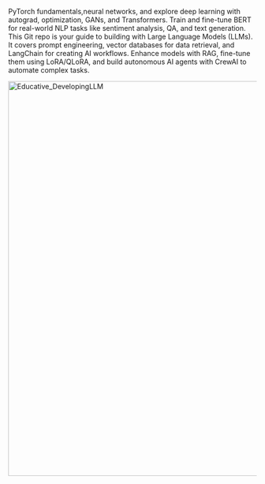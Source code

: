 PyTorch fundamentals,neural networks, and explore deep learning with autograd, optimization, GANs, and Transformers. Train and fine-tune BERT for real-world NLP tasks like sentiment analysis, QA, and text generation.
This Git repo is your guide to building with Large Language Models (LLMs). It covers prompt engineering, vector databases for data retrieval, and LangChain for creating AI workflows. Enhance models with RAG, fine-tune them using LoRA/QLoRA, and build autonomous AI agents with CrewAI to automate complex tasks.

<img width="1200" height="800" alt="Educative_DevelopingLLM" src="https://github.com/user-attachments/assets/7c643897-1d99-419c-a091-7a15f451f493" />
